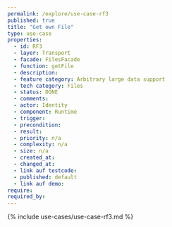 ```yaml
---
permalink: /explore/use-case-rf3
published: true
title: "Get own File"
type: use-case
properties:
  - id: RF3
  - layer: Transport
  - facade: FilesFacade
  - function: getFile
  - description:
  - feature category: Arbitrary large data support
  - tech category: Files
  - status: DONE
  - comments:
  - actor: Identity
  - component: Runtime
  - trigger:
  - precondition:
  - result:
  - priority: n/a
  - complexity: n/a
  - size: n/a
  - created_at:
  - changed_at:
  - link auf testcode:
  - published: default
  - link auf demo:
require:
required_by:
---
```


{% include use-cases/use-case-rf3.md %}